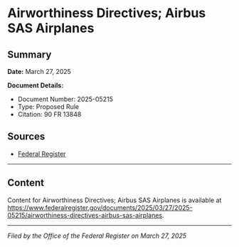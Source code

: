# Airworthiness Directives; Airbus SAS Airplanes

## Summary

**Date:** March 27, 2025

**Document Details:**
- Document Number: 2025-05215
- Type: Proposed Rule
- Citation: 90 FR 13848

## Sources
- [Federal Register](https://www.federalregister.gov/documents/2025/03/27/2025-05215/airworthiness-directives-airbus-sas-airplanes)

---

## Content

Content for Airworthiness Directives; Airbus SAS Airplanes is available at https://www.federalregister.gov/documents/2025/03/27/2025-05215/airworthiness-directives-airbus-sas-airplanes.

---

*Filed by the Office of the Federal Register on March 27, 2025*
